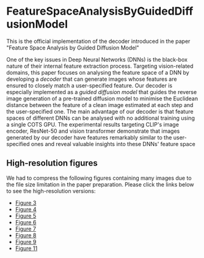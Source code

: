 # FeatureSpaceAnalysisByGuidedDiffusionModel
This is the official implementation of the decoder introduced in the paper "Feature Space Analysis by Guided Diffusion Model" 

One of the key issues in Deep Neural Networks (DNNs) is the black-box nature of their internal feature extraction process. Targeting vision-related domains, this paper focuses on analysing the feature space of a DNN by developing a *decoder* that can generate images whose features are ensured to closely match a user-specified feature. Our decoder is especially implemented as a *guided diffusion model* that guides the reverse image generation of a pre-trained diffusion model to minimise the Euclidean distance between the feature of a clean image estimated at each step and the user-specified one. The main advantage of our decoder is that feature spaces of different DNNs can be analysed with no additional training using a single COTS GPU. The experimental results targeting CLIP's image encoder, ResNet-50 and vision transformer demonstrate that images generated by our decoder have features remarkably similar to the user-specified ones and reveal valuable insights into these DNNs' feature space

## High-resolution figures
We had to compress the following figures containing many images due to the file size limitation in the paper preparation. Please click the links below to see the high-resolution versions: 
- [Figure 3](https://xxx)
- [Figure 4](https://xxx)
- [Figure 5](https://xxx)
- [Figure 6](https://xxx)
- [Figure 7](https://xxx)
- [Figure 8](https://xxx)
- [Figure 9](https://doshishaacjp-my.sharepoint.com/:b:/g/personal/kshiraha_mail_doshisha_ac_jp/EYvKeYjCbHBKhtTiUodXJ6QBFYtUzIzsLHFwf66OKCcguA?e=ANYCNB)
- [Figure 11](https://doshishaacjp-my.sharepoint.com/:b:/g/personal/kshiraha_mail_doshisha_ac_jp/EURmEACQRlREp9uJpZkKvL0B6ple-gs-D3UpkXbqOwsHRw)
